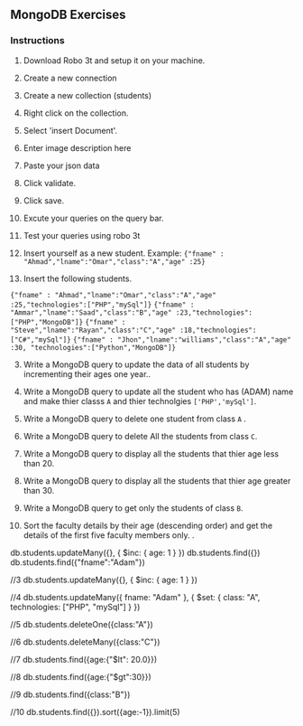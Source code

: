 ## MongoDB Exercises

### Instructions

1. Download Robo 3t and setup it on your machine.
2. Create a new connection
3. Create a new collection (students)
4. Right click on the collection.
5. Select 'insert Document'.
6. Enter image description here
7. Paste your json data
8. Click validate.
9. Click save.
10. Excute your queries on the query bar.
11. Test your queries using robo 3t

12. Insert yourself as a new student. Example:
    `{"fname" : "Ahmad","lname":"Omar","class":"A","age" :25}`

13. Insert the following students.

`{"fname" : "Ahmad","lname":"Omar","class":"A","age" :25,"technologies":["PHP","mySql"]}`
`{"fname" : "Ammar","lname":"Saad","class":"B","age" :23,"technologies":["PHP","MongoDB"]}`
`{"fname" : "Steve","lname":"Rayan","class":"C","age" :18,"technologies":["C#","mySql"]}`
`{"fname" : "Jhon","lname":"williams","class":"A","age" :30, "technologies":["Python","MongoDB"]}`

3.  Write a MongoDB query to update the data of all students by incrementing their ages one year..

4.  Write a MongoDB query to update all the student who has (ADAM) name and make thier classs `A` and thier technolgies `['PHP','mySql']`.

5.  Write a MongoDB query to delete one student from class `A` .

6.  Write a MongoDB query to delete All the students from class `C`.

7.  Write a MongoDB query to display all the students that thier age less than 20.

8.  Write a MongoDB query to display all the students that thier age greater than 30.

9.  Write a MongoDB query to get only the students of class `B`.

10. Sort the faculty details by their age (descending order) and get the details of the first five faculty members only. .


db.students.updateMany({}, { $inc: { age: 1 } })
db.students.find({})
db.students.find({"fname":"Adam"})


//3
db.students.updateMany({}, { $inc: { age: 1 } })

//4
db.students.updateMany({ fname: "Adam" }, { $set: { class: "A", technologies: ["PHP", "mySql"] } })

//5
db.students.deleteOne({class:"A"})

//6
db.students.deleteMany({class:"C"})

//7
db.students.find({age:{"$lt": 20.0}})

//8
db.students.find({age:{"$gt":30}})

//9
db.students.find({class:"B"})

//10
db.students.find({}).sort({age:-1}).limit(5)
